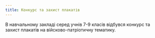 ```yaml
---
title: Конкурс та захист плакатів
---
```


В навчальному закладі серед учнів 7-9 класів відбувся конкурс та захист плакатів на війсково-патріотичну тематику.

<slideshow id="72157651656376555"></slideshow>
